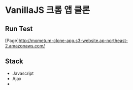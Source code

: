 # VanillaJS 크롬 앱 클론

## Run Test
[Page]http://mometum-clone-app.s3-website.ap-northeast-2.amazonaws.com/

## Stack
- Javascript
- Ajax
- 
